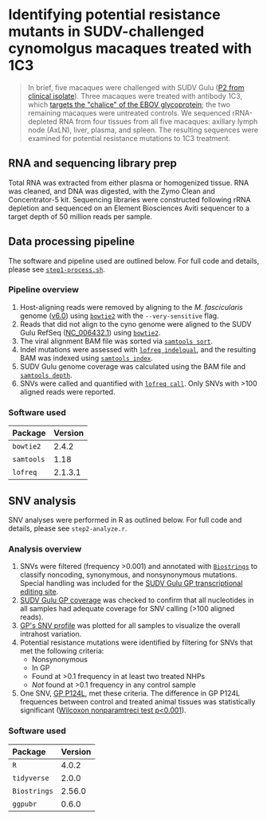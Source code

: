 
# Identifying potential resistance mutants in SUDV-challenged cynomolgus macaques treated with 1C3

> In brief, five macaques were challenged with SUDV Gulu ([P2 from clinical isolate](https://doi.org/10.1172/jci.insight.159090)). Three macaques were treated with antibody 1C3, which [targets the "chalice" of the EBOV glycoprotein](https://doi.org/10.1016/j.cell.2022.02.023); the two remaining macaques were untreated controls. We sequenced rRNA-depleted RNA from four tissues from all five macaques: axillary lymph node (AxLN), liver, plasma, and spleen. The resulting sequences were examined for potential resistance mutations to 1C3 treatment.

## RNA and sequencing library prep

Total RNA was extracted from either plasma or homogenized tissue. RNA was cleaned, and DNA was digested, with the Zymo Clean and Concentrator-5 kit. Sequencing libraries were constructed following rRNA depletion and sequenced on an Element Biosciences Aviti sequencer to a target depth of 50 million reads per sample.

## Data processing pipeline

The software and pipeline used are outlined below. For full code and details, please see [`step1-process.sh`](https://github.com/geisbert-lab/cyno-sudv-prot1902012-1/blob/9c219e9fb1589dbfe591ad3cc22216fc7df69421/step1-process.sh).

### Pipeline overview

1. Host-aligning reads were removed by aligning to the *M. fascicularis* genome ([v6.0](https://useast.ensembl.org/Macaca_fascicularis/Info/Index)) using [`bowtie2`](https://doi.org/10.1038/nmeth.1923) with the `--very-sensitive` flag. 
2. Reads that did not align to the cyno genome were aligned to the SUDV Gulu RefSeq ([NC_006432.1](https://www.ncbi.nlm.nih.gov/nuccore/NC_006432.1)) using [`bowtie2`](https://doi.org/10.1038/nmeth.1923).
3. The viral alignment BAM file was sorted via [`samtools sort`](https://www.htslib.org/doc/samtools-sort.html).
4. Indel mutations were assessed with [`lofreq indelqual`](https://doi.org/10.1093/nar/gks918), and the resulting BAM was indexed using [`samtools index`](https://www.htslib.org/doc/samtools-index.html).
5. SUDV Gulu genome coverage was calculated using the BAM file and [`samtools depth`](https://www.htslib.org/doc/samtools-depth.html).
6. SNVs were called and quantified with [`lofreq call`](https://doi.org/10.1093/nar/gks918). Only SNVs with >100 aligned reads were reported.

### Software used

| Package    | Version |
| :--------  | :------ |
| `bowtie2`  | 2.4.2   |
| `samtools` | 1.18    |
| `lofreq`   | 2.1.3.1 |

## SNV analysis

SNV analyses were performed in R as outlined below. For full code and details, please see `step2-analyze.r`.

### Analysis overview

1. SNVs were filtered (frequency >0.001) and annotated with [`Biostrings`](https://doi.org/doi:10.18129/B9.bioc.Biostrings) to classify noncoding, synonymous, and nonsynonymous mutations. Special handling was included for the [SUDV Gulu GP transcriptional editing site](https://www.ncbi.nlm.nih.gov/nuccore/NC_006432.1#feature_NC_006432.1_misc_feature_0). 
2. [SUDV Gulu GP coverage](https://github.com/geisbert-lab/cyno-sudv-prot1902012-1/blob/9c219e9fb1589dbfe591ad3cc22216fc7df69421/analysis/coverage-gp.png) was checked to confirm that all nucleotides in all samples had adequate coverage for SNV calling (>100 aligned reads).
3. [GP's SNV profile](https://github.com/geisbert-lab/cyno-sudv-prot1902012-1/blob/9c219e9fb1589dbfe591ad3cc22216fc7df69421/analysis/snvs-gp.png) was plotted for all samples to visualize the overall intrahost variation.
4. Potential resistance mutations were identified by filtering for SNVs that met the following criteria:
	- Nonsynonymous
	- In GP
	- Found at >0.1 frequency in at least two treated NHPs
	- *Not* found at >0.1 frequency in any control sample
5. One SNV, [GP P124L](https://github.com/geisbert-lab/cyno-sudv-prot1902012-1/blob/9c219e9fb1589dbfe591ad3cc22216fc7df69421/analysis/snvs-gpp124L-column.png), met these criteria. The difference in GP P124L frequences between control and treated animal tissues was statistically significant ([Wilcoxon nonparamtreci test p<0.001](https://github.com/geisbert-lab/cyno-sudv-prot1902012-1/blob/9c219e9fb1589dbfe591ad3cc22216fc7df69421/analysis/snvs-gpp124L-violin.png)).

### Software used

| Package     | Version |
| :---------- | :------ |
| `R`         | 4.0.2   |
| `tidyverse` | 2.0.0   |
| `Biostrings`| 2.56.0  |
| `ggpubr`    | 0.6.0   |

